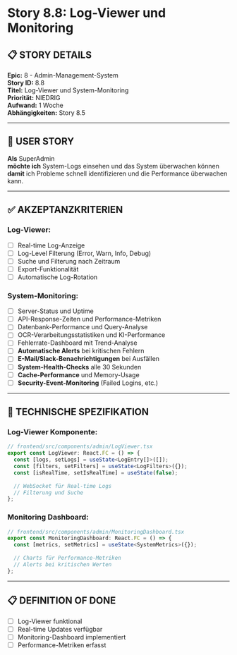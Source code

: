# Story 8.8: Log-Viewer und Monitoring

## 📋 **STORY DETAILS**

**Epic:** 8 - Admin-Management-System  
**Story ID:** 8.8  
**Titel:** Log-Viewer und System-Monitoring  
**Priorität:** NIEDRIG  
**Aufwand:** 1 Woche  
**Abhängigkeiten:** Story 8.5

---

## 🎯 **USER STORY**

**Als** SuperAdmin  
**möchte ich** System-Logs einsehen und das System überwachen können  
**damit** ich Probleme schnell identifizieren und die Performance überwachen kann.

---

## ✅ **AKZEPTANZKRITERIEN**

### **Log-Viewer:**
- [ ] Real-time Log-Anzeige
- [ ] Log-Level Filterung (Error, Warn, Info, Debug)
- [ ] Suche und Filterung nach Zeitraum
- [ ] Export-Funktionalität
- [ ] Automatische Log-Rotation

### **System-Monitoring:**
- [ ] Server-Status und Uptime
- [ ] API-Response-Zeiten und Performance-Metriken
- [ ] Datenbank-Performance und Query-Analyse
- [ ] OCR-Verarbeitungsstatistiken und KI-Performance
- [ ] Fehlerrate-Dashboard mit Trend-Analyse
- [ ] **Automatische Alerts** bei kritischen Fehlern
- [ ] **E-Mail/Slack-Benachrichtigungen** bei Ausfällen
- [ ] **System-Health-Checks** alle 30 Sekunden
- [ ] **Cache-Performance** und Memory-Usage
- [ ] **Security-Event-Monitoring** (Failed Logins, etc.)

---

## 🔧 **TECHNISCHE SPEZIFIKATION**

### **Log-Viewer Komponente:**
```typescript
// frontend/src/components/admin/LogViewer.tsx
export const LogViewer: React.FC = () => {
  const [logs, setLogs] = useState<LogEntry[]>([]);
  const [filters, setFilters] = useState<LogFilters>({});
  const [isRealTime, setIsRealTime] = useState(false);
  
  // WebSocket für Real-time Logs
  // Filterung und Suche
};
```

### **Monitoring Dashboard:**
```typescript
// frontend/src/components/admin/MonitoringDashboard.tsx
export const MonitoringDashboard: React.FC = () => {
  const [metrics, setMetrics] = useState<SystemMetrics>({});
  
  // Charts für Performance-Metriken
  // Alerts bei kritischen Werten
};
```

---

## 📋 **DEFINITION OF DONE**

- [ ] Log-Viewer funktional
- [ ] Real-time Updates verfügbar
- [ ] Monitoring-Dashboard implementiert
- [ ] Performance-Metriken erfasst

